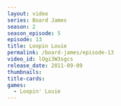 ```yaml
---
layout: video
series: Board James
season: 2
season_episode: 5
episode: 13
title: Loopin Louie
permalink: /board-james/episode-13
video_id: lOgi3W3sgcs
release_date: 2011-09-09
thumbnails:
title-cards: 
games:
  - Loopin' Louie  
---
```


